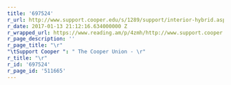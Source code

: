 ```yaml
---
title: '697524'
r_url: http://www.support.cooper.edu/s/1289/support/interior-hybrid.aspx?sid=1289&pgid=2005&gid=1&cid=5065&ecid=5065&post_id=0
r_date: 2017-01-13 21:12:16.634000000 Z
r_wrapped_url: https://www.reading.am/p/4zmh/http://www.support.cooper.edu/s/1289/support/interior-hybrid.aspx?sid=1289&pgid=2005&gid=1&cid=5065&ecid=5065&post_id=0
r_page_description: ''
r_page_title: "\r"
"\tSupport Cooper ": " The Cooper Union - \r"
r_title: "\r"
r_id: '697524'
r_page_id: '511665'
---
```


